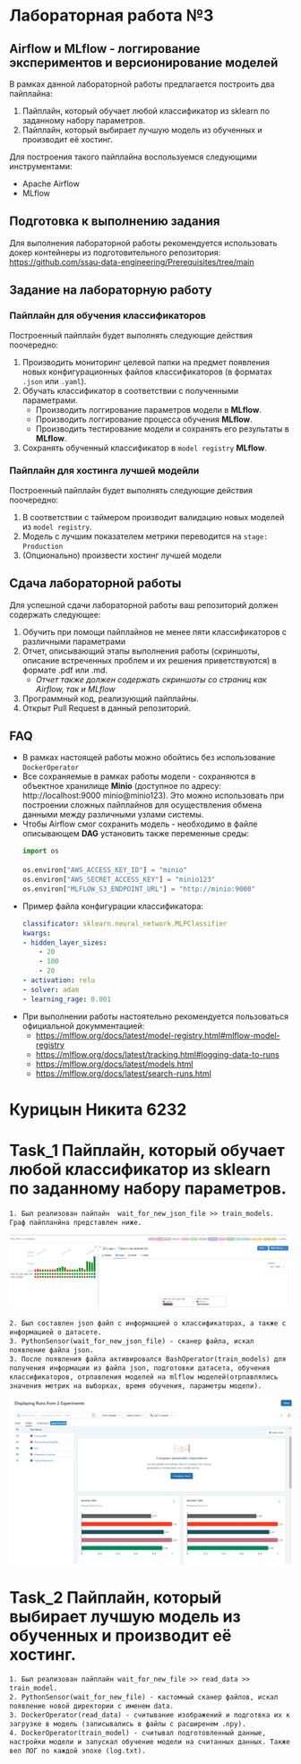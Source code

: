 # Лабораторная работа №3

## Airflow и MLflow - логгирование экспериментов и версионирование моделей

В рамках данной лабораторной работы предлагается построить два пайплайна:

1. Пайплайн, который обучает любой классификатор из sklearn по заданному набору параметров.
2. Пайплайн, который выбирает лучшую модель из обученных и производит её хостинг.

Для построения такого пайплайна воспользуемся следующими инструментами:

- Apache Airflow
- MLflow

## Подготовка к выполнению задания

Для выполнения лабораторной работы рекомендуется использовать докер контейнеры из подготовительного репозитория: https://github.com/ssau-data-engineering/Prerequisites/tree/main

## Задание на лабораторную работу

### Пайплайн для обучения классификаторов

Построенный пайплайн будет выполнять следующие действия поочередно:

1. Производить мониторинг целевой папки на предмет появления новых конфигурационных файлов классификаторов (в форматах `.json` или `.yaml`).
2. Обучать классификатор в соответствии с полученными параметрами. 
   - Производить логгирование параметров модели в **MLflow**. 
   - Производить логгирование процесса обучения **MLflow**. 
   - Производить тестирование модели и сохранять его результаты в **MLflow**.
3. Сохранять обученный классификатор в `model registry` **MLflow**.

### Пайплайн для хостинга лучшей модейли

Построенный пайплайн будет выполнять следующие действия поочередно:

1. В соответствии с таймером производит валидацию новых моделей из `model registry`.
2. Модель с лучшим показателем метрики переводится на `stage: Production`
3. (Опционально) произвести хостинг лучшей модели

## Сдача лабораторной работы

Для успешной сдачи лабораторной работы ваш репозиторий должен содержать следующее:

1. Обучить при помощи пайплайнов не менее пяти классификаторов с различными параметрами
2. Отчет, описывающий этапы выполнения работы (скриншоты, описание встреченных проблем и их решения приветствуются) в формате .pdf или .md.
   - *Отчет также должен содержать скриншоты со страниц как Airflow, так и MLflow*
3. Программный код, реализующий пайплайны.
4. Открыт Pull Request в данный репозиторий.

## FAQ

- В рамках настоящей работы можно обойтись без использование `DockerOperator`
- Все сохраняемые в рамках работы модели - сохраняются в объектное хранилище **Minio** (доступное по адресу: http://localhost:9000 minio@minio123).
Это можно использовать при построении сложных пайплайнов для осуществления обмена данными между различными узлами системы.
- Чтобы Airflow смог сохранить модель - необходимо в файле описывающем **DAG** установить также переменные среды:
    ```python
    import os

    os.environ["AWS_ACCESS_KEY_ID"] = "minio"
    os.environ["AWS_SECRET_ACCESS_KEY"] = "minio123"
    os.environ["MLFLOW_S3_ENDPOINT_URL"] = "http://minio:9000"
    ```
- Пример файла конфигурации классификатора:
    ```yaml
    classificator: sklearn.neural_network.MLPClassifier
    kwargs:
    - hidden_layer_sizes:
        - 20
        - 100
        - 20
    - activation: relu
    - solver: adam
    - learning_rage: 0.001
    ```
- При выполнении работы настоятельно рекомендуется пользоваться официальной докумментацией:
  * https://mlflow.org/docs/latest/model-registry.html#mlflow-model-registry
  * https://mlflow.org/docs/latest/tracking.html#logging-data-to-runs
  * https://mlflow.org/docs/latest/models.html
  * https://mlflow.org/docs/latest/search-runs.html
 
#  Курицын Никита 6232
# Task_1 Пайплайн, который обучает любой классификатор из sklearn по заданному набору параметров. 
    1. Был реализован пайпайн  wait_for_new_json_file >> train_models. Граф пайпланйна представлен ниже.
![Пример изображения](https://github.com/BandooSs/Lab-3-2024/blob/main/data/LR_3_task1/airflow_graph.png)
    
    2. Был составлен json файл с информацией о классификаторах, а также с информацией о датасете.
    3. PythonSensor(wait_for_new_json_file) - сканер файла, искал появление файла json.
    3. После появления файла активировался BashOperator(train_models) для получения информации из файла json, подготовки датасета, обучения классификаторов, отрпавления моделей на mlflow моделей(отрпавлялись значения метрик на выборках, время обучения, параметры модели).
![Пример метрик](https://github.com/BandooSs/Lab-3-2024/blob/main/data/LR_3_task1/mlflow_metrics.png)

# Task_2 Пайплайн, который выбирает лучшую модель из обученных и производит её хостинг.
    1. Был реализован пайплайн wait_for_new_file >> read_data >> train_model.
    2. PythonSensor(wait_for_new_file) - кастомный сканер файлов, искал появление новой директории с именем data.
    3. DockerOperator(read_data) - считывание изображений и подготвка их к загрузке в модель (записывались в файлы с расширенем .npy).
    4. DockerOperator(train_model) - считывал подготовленный данные, настройки модели и запускал обучение модели на считанных данных. Также вел ЛОГ по каждой эпохе (log.txt).

